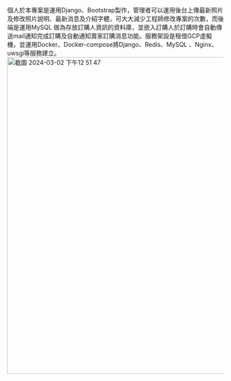 個人於本專案是運用Django、Bootstrap製作，管理者可以運用後台上傳最新照片及修改照片說明、最新消息及介紹字體，可大大減少工程師修改專案的次數，而後端是運用MySQL 做為存放訂購人資訊的資料庫，並嵌入訂購人於訂購時會自動傳送mail通知完成訂購及自動通知賣家訂購消息功能。服務架設是租借GCP虛擬機，並運用Docker、Docker-compose將Django、Redis、MySQL 、Nginx、uwsgi等服務建立。
<img width="737" alt="截圖 2024-03-02 下午12 51 47" src="https://github.com/HoaChengChang/sell_tree/assets/93926929/b1413292-7a7f-492f-9cf9-31fef1f5e065">
